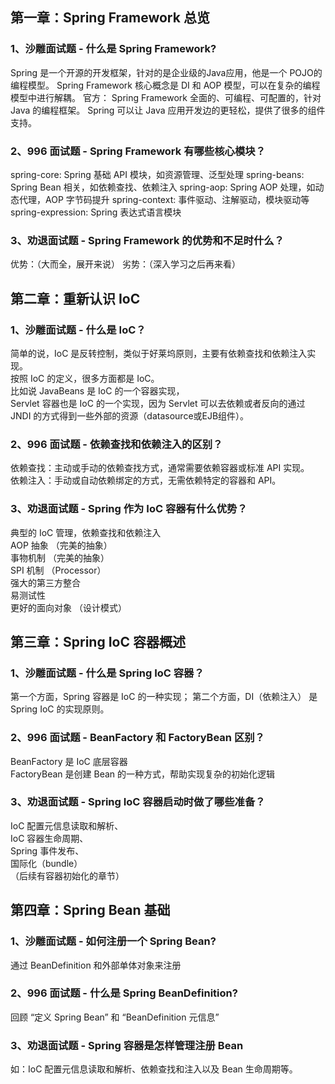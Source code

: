 ## 第一章：Spring Framework 总览
### 1、沙雕面试题 - 什么是 Spring Framework?
Spring 是一个开源的开发框架，针对的是企业级的Java应用，他是一个 POJO的编程模型。
Spring Framework 核心概念是 DI 和 AOP 模型，可以在复杂的编程模型中进行解耦。
官方：
Spring Framework 全面的、可编程、可配置的，针对 Java 的编程框架。
Spring 可以让 Java 应用开发边的更轻松，提供了很多的组件支持。

### 2、996 面试题 - Spring Framework 有哪些核心模块？
spring-core: Spring 基础 API 模块，如资源管理、泛型处理
spring-beans: Spring Bean 相关，如依赖查找、依赖注入
spring-aop: Spring AOP 处理，如动态代理，AOP 字节码提升
spring-context: 事件驱动、注解驱动，模块驱动等
spring-expression: Spring 表达式语言模块

### 3、劝退面试题 - Spring Framework 的优势和不足时什么？
优势：（大而全，展开来说）
劣势：（深入学习之后再来看）

## 第二章：重新认识 IoC
### 1、沙雕面试题 - 什么是 IoC？
简单的说，IoC 是反转控制，类似于好莱坞原则，主要有依赖查找和依赖注入实现。  
按照 IoC 的定义，很多方面都是 IoC。  
比如说 JavaBeans 是 IoC 的一个容器实现，  
Servlet 容器也是 IoC 的一个实现，因为 Servlet 可以去依赖或者反向的通过 JNDI 的方式得到一些外部的资源（datasource或EJB组件）。

### 2、996 面试题 - 依赖查找和依赖注入的区别？
依赖查找：主动或手动的依赖查找方式，通常需要依赖容器或标准 API 实现。  
依赖注入：手动或自动依赖绑定的方式，无需依赖特定的容器和 API。

### 3、劝退面试题 - Spring 作为 IoC 容器有什么优势？
典型的 IoC 管理，依赖查找和依赖注入  
AOP 抽象  （完美的抽象）  
事物机制  （完美的抽象）  
SPI 机制 （Processor）  
强大的第三方整合  
易测试性  
更好的面向对象  （设计模式）

## 第三章：Spring IoC 容器概述
### 1、沙雕面试题 - 什么是 Spring IoC 容器？
第一个方面，Spring 容器是 IoC 的一种实现；
第二个方面，DI（依赖注入） 是 Spring IoC 的实现原则。

### 2、996 面试题 - BeanFactory 和 FactoryBean 区别？
BeanFactory 是 IoC 底层容器  
FactoryBean 是创建 Bean 的一种方式，帮助实现复杂的初始化逻辑

### 3、劝退面试题 - Spring IoC 容器启动时做了哪些准备？
IoC 配置元信息读取和解析、  
IoC 容器生命周期、  
Spring 事件发布、  
国际化（bundle）  
（后续有容器初始化的章节）


## 第四章：Spring Bean 基础
### 1、沙雕面试题 - 如何注册一个 Spring Bean?
通过 BeanDefinition 和外部单体对象来注册

### 2、996 面试题 - 什么是 Spring BeanDefinition?
回顾 “定义 Spring Bean” 和 “BeanDefinition 元信息”

### 3、劝退面试题 - Spring 容器是怎样管理注册 Bean
如：IoC 配置元信息读取和解析、依赖查找和注入以及 Bean 生命周期等。